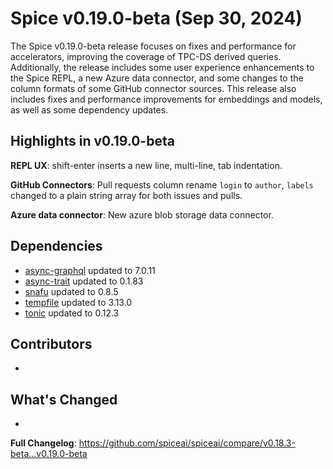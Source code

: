 # Spice v0.19.0-beta (Sep 30, 2024)

The Spice v0.19.0-beta release focuses on fixes and performance for accelerators, improving the coverage of TPC-DS derived queries. Additionally, the release includes some user experience enhancements to the Spice REPL, a new Azure data connector, and some changes to the column formats of some GitHub connector sources. This release also includes fixes and performance improvements for embeddings and models, as well as some dependency updates.

## Highlights in v0.19.0-beta

**REPL UX**: shift-enter inserts a new line, multi-line, tab indentation.

**GitHub Connectors**: Pull requests column rename `login` to `author`, `labels` changed to a plain string array for both issues and pulls.

**Azure data connector**: New azure blob storage data connector.

## Dependencies

- [async-graphql](https://crates.io/crates/async-graphql) updated to 7.0.11
- [async-trait](https://crates.io/crates/async-trait) updated to 0.1.83
- [snafu](https://crates.io/crates/snafu) updated to 0.8.5
- [tempfile](https://crates.io/crates/tempfile) updated to 3.13.0
- [tonic](https://crates.io/crates/tonic) updated to 0.12.3

## Contributors

-

## What's Changed

-

**Full Changelog**: <https://github.com/spiceai/spiceai/compare/v0.18.3-beta...v0.19.0-beta>
